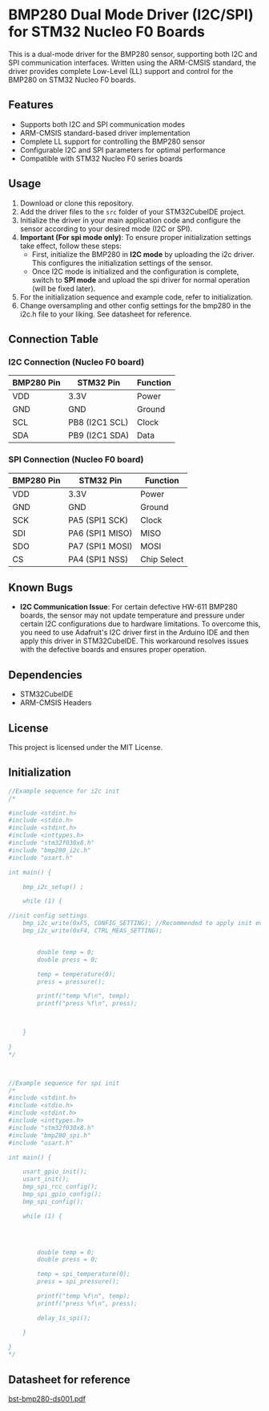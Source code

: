 # BMP280 Dual Mode Driver (I2C/SPI) for STM32 Nucleo F0 Boards

This is a dual-mode driver for the BMP280 sensor, supporting both I2C and SPI communication interfaces. Written using the ARM-CMSIS standard, the driver provides complete Low-Level (LL) support and control for the BMP280 on STM32 Nucleo F0 boards.

## Features
- Supports both I2C and SPI communication modes
- ARM-CMSIS standard-based driver implementation
- Complete LL support for controlling the BMP280 sensor
- Configurable I2C and SPI parameters for optimal performance
- Compatible with STM32 Nucleo F0 series boards

## Usage
1. Download or clone this repository.
2. Add the driver files to the `src` folder of your STM32CubeIDE project.
3. Initialize the driver in your main application code and configure the sensor according to your desired mode (I2C or SPI).
4. **Important (For spi mode only)**: To ensure proper initialization settings take effect, follow these steps:
   - First, initialize the BMP280 in **I2C mode** by uploading the i2c driver. This configures the initialization settings of the sensor.
   - Once I2C mode is initialized and the configuration is complete, switch to **SPI mode** and upload the spi driver for normal operation  (will be fixed later).
5. For the initialization sequence and example code, refer to initialization.
6. Change oversampling and other config settings for the bmp280 in the i2c.h file to your liking. See datasheet for reference.

## Connection Table

### I2C Connection (Nucleo F0 board)
| BMP280 Pin | STM32 Pin      | Function  |
|------------|----------------|-----------|
| VDD        | 3.3V           | Power     |
| GND        | GND            | Ground    |
| SCL        | PB8 (I2C1 SCL) | Clock     |
| SDA        | PB9 (I2C1 SDA) | Data      |

### SPI Connection (Nucleo F0 board)
| BMP280 Pin | STM32 Pin      | Function  |
|------------|----------------|-----------|
| VDD        | 3.3V           | Power     |
| GND        | GND            | Ground    |
| SCK        | PA5 (SPI1 SCK) | Clock     |
| SDI        | PA6 (SPI1 MISO)| MISO      |
| SDO        | PA7 (SPI1 MOSI)| MOSI      |
| CS         | PA4 (SPI1 NSS) | Chip Select |

## Known Bugs
- **I2C Communication Issue**: For certain defective HW-611 BMP280 boards, the sensor may not update temperature and pressure under certain I2C configurations due to hardware limitations. To overcome this, you need to use Adafruit's I2C driver first in the Arduino IDE and then apply this driver in STM32CubeIDE. This workaround resolves issues with the defective boards and ensures proper operation.

## Dependencies
- STM32CubeIDE
- ARM-CMSIS Headers

## License
This project is licensed under the MIT License.

## Initialization 

```c
//Example sequence for i2c init
/*

#include <stdint.h>
#include <stdio.h>
#include <stdint.h>
#include <inttypes.h>
#include "stm32f030x8.h"
#include "bmp280_i2c.h"
#include "usart.h"

int main() {

	bmp_i2c_setup() ;

	while (1) {

//init config settings
	bmp_i2c_write(0xF5, CONFIG_SETTING); //Recommended to apply init every loop if power loss is to be expected.
	bmp_i2c_write(0xF4, CTRL_MEAS_SETTING);


		double temp = 0;
		double press = 0;

		temp = temperature(0);
		press = pressure();

		printf("temp %f\n", temp);
		printf("press %f\n", press);

		

	}

}
*/



//Example sequence for spi init
/*
#include <stdint.h>
#include <stdio.h>
#include <stdint.h>
#include <inttypes.h>
#include "stm32f030x8.h"
#include "bmp280_spi.h"
#include "usart.h"

int main() {

	usart_gpio_init();
	usart_init();
	bmp_spi_rcc_config();
	bmp_spi_gpio_config();
	bmp_spi_config();

	while (1) {

	


		double temp = 0;
		double press = 0;

		temp = spi_temperature(0);
		press = spi_pressure();

		printf("temp %f\n", temp);
		printf("press %f\n", press);

		delay_1s_spi();

	}

}
*/

```
## Datasheet for reference

[bst-bmp280-ds001.pdf](https://github.com/user-attachments/files/18225939/bst-bmp280-ds001.pdf)
